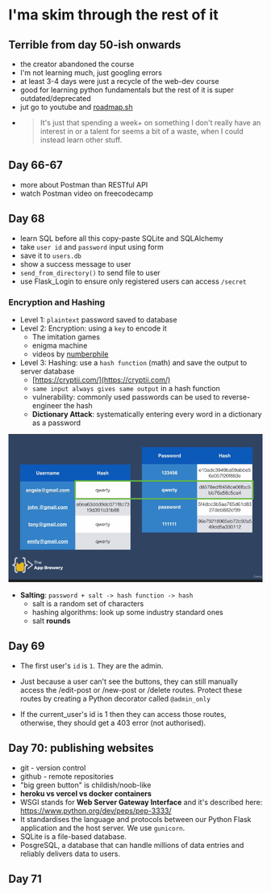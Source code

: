 # I'ma skim through the rest of it
## Terrible from day 50-ish onwards
- the creator abandoned the course
- I'm not learning much, just googling errors
- at least 3-4 days were just a recycle of the web-dev course
- good for learning python fundamentals but the rest of it is super outdated/deprecated
- jut go to youtube and [roadmap.sh](roadmap.sh)
- > It's just that spending a week+ on something I don't really have an interest in or a talent for seems a bit of a waste, when I could instead learn other stuff.

## Day 66-67
- more about Postman than RESTful API
- watch Postman video on freecodecamp

## Day 68

- learn SQL before all this copy-paste SQLite and SQLAlchemy
- take `user id` and `password` input using form
- save it to `users.db`
- show a success message to user
- `send_from_directory()` to send file to user
- use Flask_Login to ensure only registered users can access `/secret`

### Encryption and Hashing

- Level 1: `plaintext` password saved to database
- Level 2: Encryption: using a `key` to encode it
    - The imitation games
    - enigma machine
    - videos by [numberphile](https://www.youtube.com/watch?v=G2_Q9FoD-oQ&ab_channel=Numberphile)
- Level 3: Hashing: use a `hash function` (math) and save the output to server database
    - [https://cryptii.com/](https://cryptii.com/)
    - `same input always gives same output` in a hash function
    - vulnerability: commonly used passwords can be used to reverse-engineer the hash
    - **Dictionary Attack**: systematically entering every word in a dictionary as a password

![image-20230102205001090](README-assets/image-20230102205001090.png)

- **Salting**: `password + salt -> hash function -> hash`
  - salt is a random set of characters
  - hashing algorithms: look up some industry standard ones
  - salt **rounds**

## Day 69

- The first user's `id` is `1`. They are the admin.

- Just because a user can't see the buttons, they can still manually  access the /edit-post or /new-post or /delete routes. Protect these  routes by creating a Python decorator called `@admin_only`

- If the current_user's id is 1 then they can access those routes, otherwise, they should get a 403 error (not authorised).

## Day 70: publishing websites

- git - version control
- github - remote repositories
- "big green button" is childish/noob-like
- **heroku vs vercel vs docker containers**
- WSGI stands for **Web Server Gateway Interface** and it's described here: https://www.python.org/dev/peps/pep-3333/
- It standardises the language and protocols between our Python Flask application and the host server. We use `gunicorn`.
- SQLite is a file-based database.
- PosgreSQL, a database that can handle millions of data entries and reliably delivers data to users.

## Day 71

